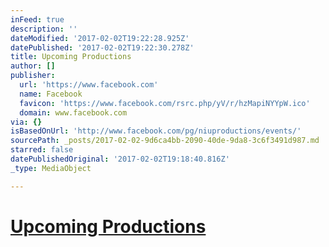 ```yaml
---
inFeed: true
description: ''
dateModified: '2017-02-02T19:22:28.925Z'
datePublished: '2017-02-02T19:22:30.278Z'
title: Upcoming Productions
author: []
publisher:
  url: 'https://www.facebook.com'
  name: Facebook
  favicon: 'https://www.facebook.com/rsrc.php/yV/r/hzMapiNYYpW.ico'
  domain: www.facebook.com
via: {}
isBasedOnUrl: 'http://www.facebook.com/pg/niuproductions/events/'
sourcePath: _posts/2017-02-02-9d6ca4bb-2090-40de-9da8-3c6f3491d987.md
starred: false
datePublishedOriginal: '2017-02-02T19:18:40.816Z'
_type: MediaObject

---
```

# [Upcoming Productions][0]

[0]: http://www.facebook.com/pg/niuproductions/events/